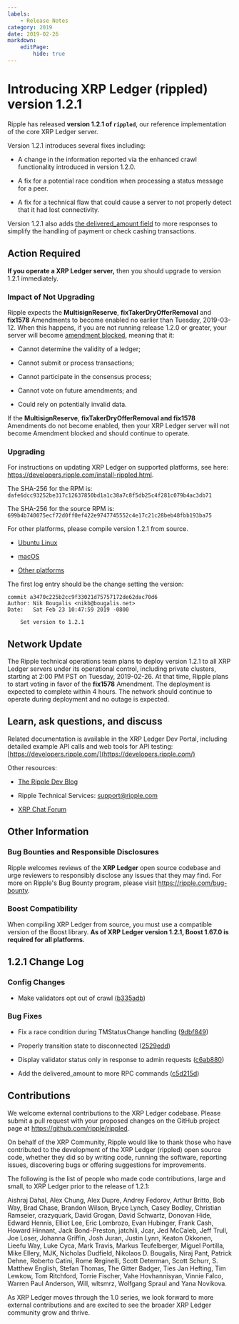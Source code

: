 ```yaml
---
labels:
    - Release Notes
category: 2019
date: 2019-02-26
markdown:
    editPage:
        hide: true
---
```

# Introducing XRP Ledger (rippled) version 1.2.1

Ripple has released **version 1.2.1 of `rippled`**, our reference implementation of the core XRP Ledger server.

Version 1.2.1 introduces several fixes including:

* A change in the information reported via the enhanced crawl functionality introduced in version 1.2.0.

* A fix for a potential race condition when processing a status message for a peer.

* A fix for a technical flaw that could cause a server to not properly detect that it had lost connectivity.

Version 1.2.1 also adds [the delivered_amount field](https://developers.ripple.com/partial-payments.html#the-delivered-amount-field) to more responses to simplify the handling of payment or check cashing transactions.

<!-- BREAK -->

## Action Required

**If you operate a XRP Ledger server,** then you should upgrade to version 1.2.1 immediately.

### Impact of Not Upgrading

Ripple expects the **MultisignReserve**, **fixTakerDryOfferRemoval** and **fix1578** Amendments to become enabled no earlier than Tuesday, 2019-03-12. When this happens, if you are not running release 1.2.0 or greater, your server will become [amendment blocked](https://developers.ripple.com/amendments.html#amendment-blocked), meaning that it:

* Cannot determine the validity of a ledger;

* Cannot submit or process transactions;

* Cannot participate in the consensus process;

* Cannot vote on future amendments; and

* Could rely on potentially invalid data.

If the **MultisignReserve**, **fixTakerDryOfferRemoval **and** fix1578** Amendments do not become enabled, then your XRP Ledger server will not become Amendment blocked and should continue to operate.

### Upgrading

For instructions on updating XRP Ledger on supported platforms, see here: <https://developers.ripple.com/install-rippled.html>.

The SHA-256 for the RPM is: `dafe6dcc93252be317c12637850bd1a1c38a7c8f5db25c4f281c079b4ac3db71`

The SHA-256 for the source RPM is: `699b4b740075ecf72d0ff0ef422e9747745552c4e17c21c28beb48fbb193ba75`

For other platforms, please compile version 1.2.1 from source.

* [Ubuntu Linux](https://developers.ripple.com/build-run-rippled-ubuntu.html)

* [macOS](https://developers.ripple.com/build-run-rippled-macos.html)

* [Other platforms](https://github.com/ripple/rippled/tree/master/Builds)

The first log entry should be the change setting the version:

```text
commit a3470c225b2cc9f33021d75757172de62dac70d6
Author: Nik Bougalis <nikb@bougalis.net>
Date:   Sat Feb 23 10:47:59 2019 -0800

    Set version to 1.2.1
```

## Network Update

The Ripple technical operations team plans to deploy version 1.2.1 to all XRP Ledger servers under its operational control, including private clusters, starting at 2:00 PM PST on Tuesday, 2019-02-26. At that time, Ripple plans to start voting in favor of the **fix1578** Amendment. The deployment is expected to complete within 4 hours. The network should continue to operate during deployment and no outage is expected.

## Learn, ask questions, and discuss

Related documentation is available in the XRP Ledger Dev Portal, including detailed example API calls and web tools for API testing: [https://developers.ripple.com/](https://developers.ripple.com/)

Other resources:

* [The Ripple Dev Blog](https://developers.ripple.com/blog/)

* Ripple Technical Services: <support@ripple.com>

* [XRP Chat Forum](http://www.xrpchat.com/)

## Other Information

### Bug Bounties and Responsible Disclosures

Ripple welcomes reviews of the **XRP Ledger** open source codebase and urge reviewers to responsibly disclose any issues that they may find. For more on Ripple's Bug Bounty program, please visit <https://ripple.com/bug-bounty>.

### Boost Compatibility

When compiling XRP Ledger from source, you must use a compatible version of the Boost library. **As of XRP Ledger version 1.2.1, Boost 1.67.0 is required for all platforms.**

## 1.2.1 Change Log

### Config Changes

* Make validators opt out of crawl ([b335adb](https://github.com/ripple/rippled/commit/b335adb674ec6042c8d52c3d50fb2e3cec6f5e79))

### Bug Fixes

* Fix a race condition during TMStatusChange handling ([9dbf849](https://github.com/ripple/rippled/commit/9dbf8495eed1f8e862fe69869bba56a694e00815))

* Properly transition state to disconnected ([2529edd](https://github.com/ripple/rippled/commit/2529edd2b6d107256170ddcc1045f69a29a0d954))

* Display validator status only in response to admin requests ([c6ab880](https://github.com/ripple/rippled/commit/c6ab880c030bb7492002b843247030e15f9b89a6))

* Add the delivered_amount to more RPC commands ([c5d215d](https://github.com/ripple/rippled/commit/c5d215d901d25b1ea18bf0e96529799b1b5158cc))

## Contributions

We welcome external contributions to the XRP Ledger codebase. Please submit a pull request with your proposed changes on the GitHub project page at <https://github.com/ripple/rippled>.

On behalf of the XRP Community, Ripple would like to thank those who have contributed to the development of the XRP Ledger (rippled) open source code, whether they did so by writing code, running the software, reporting issues, discovering bugs or offering suggestions for improvements.

The following is the list of people who made code contributions, large and small, to XRP Ledger prior to the release of 1.2.1:

Aishraj Dahal, Alex Chung, Alex Dupre, Andrey Fedorov, Arthur Britto, Bob Way, Brad Chase, Brandon Wilson, Bryce Lynch, Casey Bodley, Christian Ramseier, crazyquark, David Grogan, David Schwartz, Donovan Hide, Edward Hennis, Elliot Lee, Eric Lombrozo, Evan Hubinger, Frank Cash, Howard Hinnant, Jack Bond-Preston, jatchili, Jcar, Jed McCaleb, Jeff Trull, Joe Loser, Johanna Griffin, Josh Juran, Justin Lynn, Keaton Okkonen, Lieefu Way, Luke Cyca, Mark Travis, Markus Teufelberger, Miguel Portilla, Mike Ellery, MJK, Nicholas Dudfield, Nikolaos D. Bougalis, Niraj Pant, Patrick Dehne, Roberto Catini, Rome Reginelli, Scott Determan, Scott Schurr, S. Matthew English, Stefan Thomas, The Gitter Badger, Ties Jan Hefting, Tim Lewkow, Tom Ritchford, Torrie Fischer, Vahe Hovhannisyan, Vinnie Falco, Warren Paul Anderson, Will, wltsmrz, Wolfgang Spraul and Yana Novikova.

As XRP Ledger moves through the 1.0 series, we look forward to more external contributions and are excited to see the broader XRP Ledger community grow and thrive.
